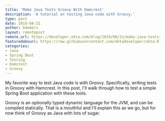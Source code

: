 ```yaml
---
title: 'Make Java Tests Groovy With Hamcrest'
description: 'A tutorial on testing Java code with Groovy.'
type: post
date: 2019-08-21
author: bdemers
layout: remotepost
remote_url: https://developer.okta.com/blog/2019/08/21/make-java-tests-groovy
featuredabsurl: https://raw.githubusercontent.com/oktadeveloper/okta-blog/master/_source/_assets/img/blog/featured/okta-java-short-skew.jpg
categories:
- Java
- Spring Boot
- Testing
- Hamcrest
- Groovy
---
```


My favorite way to test Java code is with Groovy.  Specifically, writing tests in Groovy with Hamcrest.  In this post, I'll walk through how to test a simple Spring Boot application with these tools.

Groovy is an optionally typed dynamic language for the JVM, and can be compiled statically.  That is a mouthful and I'll explain this as we go, but for now think of Groovy as Java with lots of sugar.
